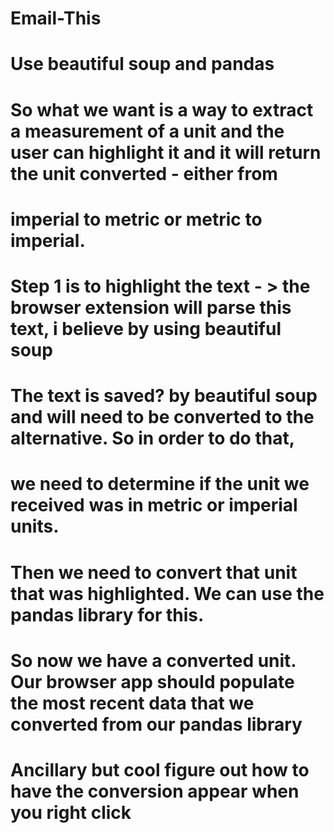 # Email-This

# Use beautiful soup and pandas
# So what we want is a way to extract a measurement of a unit and the user can highlight it and it will return the unit converted - either from 
# imperial to metric or metric to imperial. 
# Step 1 is to highlight the text - > the browser extension will parse this text, i believe by using beautiful soup
# The text is saved? by beautiful soup and will need to be converted to the alternative. So in order to do that, 
# we need to determine if the unit we received was in metric or imperial units. 
# Then we need to convert that unit that was highlighted. We can use the pandas library for this. 
# So now we have a converted unit. Our browser app should populate the most recent data that we converted from our pandas library
# **Ancillary but cool** figure out how to have the conversion appear when you right click 